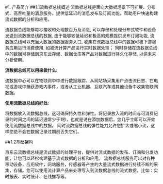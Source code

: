 #1. 产品简介
##1.1流数据总线概述
流数据总线是面向大数据场景下可扩展、分布式、高吞吐量的消息服务，提供低延迟的消息发布及订阅功能，帮助用户快速构建流式数据的分析和应用。

流数据总线能够每秒接收和处理数百万及消息, 可以存储和处理分布式软件和设备发送到流数据总线的数据, 由于能够较低延迟和极高的规模提供发布订阅功能, 流数据总线可以充当大数据的数据服务入口, 收集在流数据总线中的数据可被下游服务应用进行消费使用, 如被流计算产品进行实时数据处理； 同时存储在流数据总线中的数据可存储到京东云存储、数据仓库等产品对数据进行持久化存储, 以供未来分析使用。

**流数据总线可以用来做什么:**

流数据中心可以在物联网中中进行数据跟踪、从网站场采集用户点击流日志、在电视或游戏中捕获游戏内事件，或者从工业机器、互联汽车或其他设备中收集物联网数据。

**使用流数据总线的好处:**

将数据放入流数据总线，这可确保持久性和弹性。将记录放入流的时间与可消费记录的时间之间的延迟通常少于1秒，也就是说在添加数据后，您几乎立即可以开始使用流数据总线中的数据。 同时流数据总线的弹性能力允许您扩大或缩小流，这样您绝不会在数据记录过期前丢失它们。

##1.2基础架构

京东云流数据总线是流式数据的处理平台，提供对流式数据的发布、订阅和分发功能，让您可以轻松构建基于流式数据的分析和应用。
流数据总线服务可以对各种移动设备，应用软件，网站服务，传感器等产生的大量流式数据进行持续不断的采集，存储。您可以使用流计算产品来处理写入到流数据总线的流式数据，比如：实时报表、实时统计、在线推荐等。
